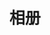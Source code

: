 ---
layout: albums
title: 相册
icon: i-ri-gallery-line
nav: false
comment: false
toc: false
aside: false
albums:
---